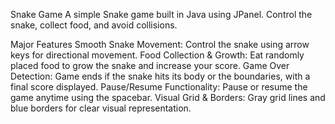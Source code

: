 Snake Game
A simple Snake game built in Java using JPanel. Control the snake, collect food, and avoid collisions.

Major Features
Smooth Snake Movement: Control the snake using arrow keys for directional movement.
Food Collection & Growth: Eat randomly placed food to grow the snake and increase your score.
Game Over Detection: Game ends if the snake hits its body or the boundaries, with a final score displayed.
Pause/Resume Functionality: Pause or resume the game anytime using the spacebar.
Visual Grid & Borders: Gray grid lines and blue borders for clear visual representation.